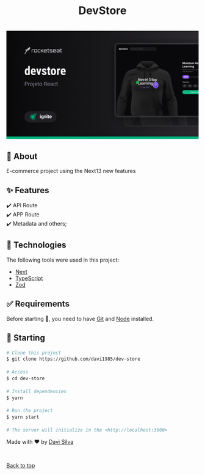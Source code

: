<h1 align="center">DevStore</h1>

<br>

<img src="./cover.png" />

## :dart: About

E-commerce project using the Next13 new features

## :sparkles: Features

:heavy_check_mark: API Route\
:heavy_check_mark: APP Route\
:heavy_check_mark: Metadata and others;

## :rocket: Technologies

The following tools were used in this project:

- [Next](https://nextjs.org/)
- [TypeScript](https://www.typescriptlang.org/)
- [Zod](https://zod.dev/)

## :white_check_mark: Requirements

Before starting :checkered_flag:, you need to have [Git](https://git-scm.com) and [Node](https://nodejs.org/en/) installed.

## :checkered_flag: Starting

```bash
# Clone this project
$ git clone https://github.com/davi1985/dev-store

# Access
$ cd dev-store

# Install dependencies
$ yarn

# Run the project
$ yarn start

# The server will initialize in the <http://localhost:3000>
```

Made with :heart: by <a href="https://github.com/davi1985" target="_blank">Davi Silva</a>

&#xa0;

<a href="#top">Back to top</a>
